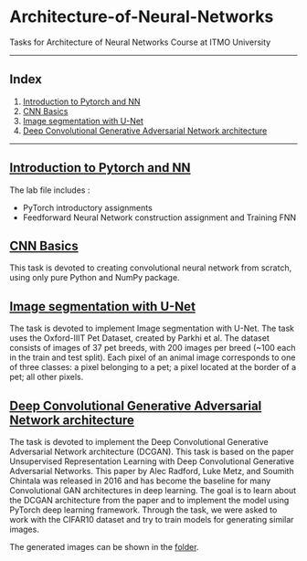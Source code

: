 # Architecture-of-Neural-Networks
Tasks for Architecture of Neural Networks Course at ITMO University

----

## Index
1. [Introduction to Pytorch and NN](#introduction_to_pytorch_and_nn)
2. [CNN Basics](#cnn-basics)
3. [Image segmentation with U-Net](#image-segmentation-with-u-net)
4. [Deep Convolutional Generative Adversarial Network architecture](#deep-convolutional-generative-adversarial-network-architecture)
---

## [Introduction to Pytorch and NN](https://github.com/nemat-al/Architecture-of-Neural-Networks/blob/main/Labs/ArchNN_2022_autumn_practice1_answers.ipynb)
The lab file includes :
* PyTorch introductory assignments
* Feedforward Neural Network construction assignment and Training FNN
 
## [CNN Basics](https://github.com/nemat-al/Architecture-of-Neural-Networks/blob/main/Homeworks/HW1_cnn_basics.ipynb)
This task is devoted to creating convolutional neural network from scratch, using only pure Python and NumPy package. 

## [Image segmentation with U-Net](https://github.com/nemat-al/Architecture-of-Neural-Networks/blob/main/Homeworks/HW2_Image_Segmentation_UNet.ipynb)
The task is devoted to implement Image segmentation with U-Net. The task uses the Oxford-IIIT Pet Dataset, created by Parkhi et al. The dataset consists of images of 37 pet breeds, with 200 images per breed (~100 each in the train and test split). Each pixel of an animal image corresponds to one of three classes: a pixel belonging to a pet; a pixel located at the border of a pet; all other pixels.

## [Deep Convolutional Generative Adversarial Network architecture](https://github.com/nemat-al/Architecture-of-Neural-Networks/blob/main/Homeworks/HW3_DCGAN.ipynb)
The task is devoted to implement the Deep Convolutional Generative Adversarial Network architecture (DCGAN). This task is based on the paper Unsupervised Representation Learning with Deep Convolutional Generative Adversarial Networks. This paper by Alec Radford, Luke Metz, and Soumith Chintala was released in 2016 and has become the baseline for many Convolutional GAN architectures in deep learning. The goal is to learn about the DCGAN architecture from the paper and to implement the model using PyTorch deep learning framework.
Through the task, we were asked to work with the CIFAR10 dataset and try to train models for generating similar images.

The generated images can be shown in the [folder](https://github.com/nemat-al/Architecture-of-Neural-Networks/blob/main/files/Homework_3_DCGAN).
